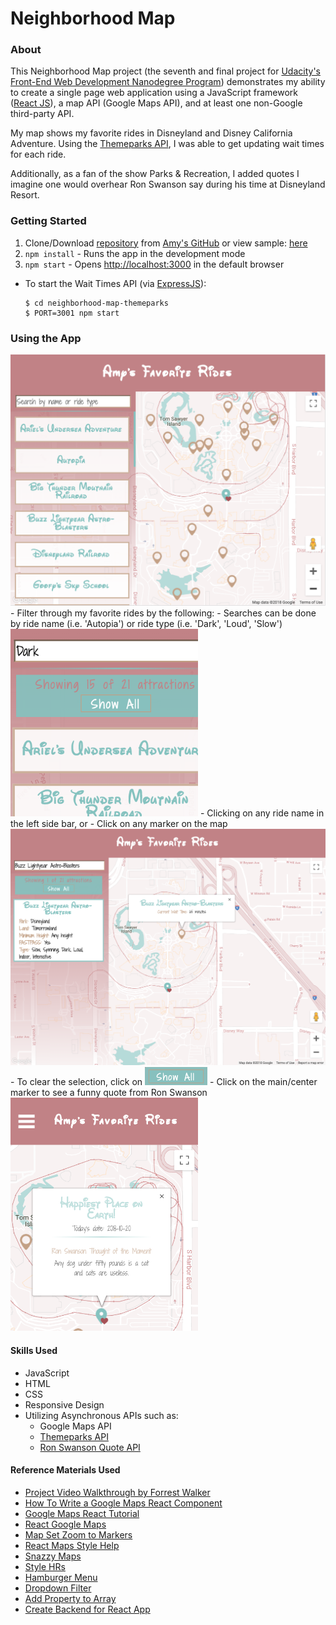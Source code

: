 # Neighborhood Map

### About
This Neighborhood Map project (the seventh and final project for [Udacity's Front-End Web Development Nanodegree Program](https://www.udacity.com/course/front-end-web-developer-nanodegree--nd001))
demonstrates my ability to create a single page web application using a
JavaScript framework ([React JS](https://reactjs.org/)), a map API (Google Maps API),
and at least one non-Google third-party API.

My map shows my favorite rides in Disneyland and Disney California Adventure.  Using
the [Themeparks API](https://www.npmjs.com/package/themeparks), I was able
to get updating wait times for each ride.

Additionally, as a fan of the show Parks & Recreation, I added quotes I imagine one would overhear Ron Swanson say during his time at Disneyland Resort.

### Getting Started
1. Clone/Download [repository](https://github.com/amyFEND/Neighborhood-Map.git) from [Amy's GitHub](https://github.com/amyFEND/Neighborhood-Map) or view sample: [here](https://amyfend.github.io/Neighborhood-Map/)
2. `npm install` - Runs the app in the development mode
3. `npm start` - Opens [http://localhost:3000](http://localhost:3000) in the default browser
  - To start the Wait Times API (via [ExpressJS](https://expressjs.com/)):<br>
    ```
    $ cd neighborhood-map-themeparks
    $ PORT=3001 npm start
    ```

### Using the App
<img alt="Application Main Screen Screenshot" src="document-images/app-main-page.png" />
- Filter through my favorite rides by the following:
  - Searches can be done by ride name (i.e. 'Autopia') or ride type (i.e. 'Dark', 'Loud', 'Slow')
  <img alt="Search Example" src="document-images/app-search-example.png" width="300" />
  - Clicking on any ride name in the left side bar, or
  - Click on any marker on the map
    <br />
    <img alt="Ride Selected Example" src="document-images/app-selection-example.png" width="600" />
- To clear the selection, click on
  <img alt="Show All button screenshot" src="document-images/show-all-button-example.png" width="100" />
- Click on the main/center marker to see a funny quote from Ron Swanson
  <br />
  <img alt="Center Marker InfoWindow shown, with quote from Ron Swanson" src="document-images/mobile-app-main-marker-infowindow.png" width="300" />

#### Skills Used
- JavaScript
- HTML
- CSS
- Responsive Design
- Utilizing Asynchronous APIs such as:
  - Google Maps API
  - [Themeparks API](https://www.npmjs.com/package/themeparks)
  - [Ron Swanson Quote API](https://github.com/jamesseanwright/ron-swanson-quotes)

#### Reference Materials Used
- [Project Video Walkthrough by Forrest Walker](https://www.youtube.com/playlist?list=PL4rQq4MQP1crXuPtruu_eijgOUUXhcUCP)
- [How To Write a Google Maps React Component](https://www.fullstackreact.com/articles/how-to-write-a-google-maps-react-component/#the-map-container-component)
- [Google Maps React Tutorial](https://www.npmjs.com/package/google-maps-react)
- [React Google Maps](https://tomchentw.github.io/react-google-maps/)
- [Map Set Zoom to Markers](https://stackoverflow.com/questions/3334729/google-maps-v3-fitbounds-zoom-too-close-for-single-marker/3337093)
- [React Maps Style Help](https://github.com/tomchentw/react-google-maps/issues/53#issuecomment-344174297)
- [Snazzy Maps](https://snazzymaps.com/style/233722/neighborhood-map)
- [Style HRs](https://css-tricks.com/examples/hrs/)
- [Hamburger Menu](https://codepen.io/g13nn/pen/eHGEF)
- [Dropdown Filter](https://codepen.io/amwill/pen/OyByPq?editors=0010) <!-- Work In progress -->
- [Add Property to Array](https://stackoverflow.com/questions/38922998/add-property-to-an-array-of-objects)
- [Create Backend for React App](https://daveceddia.com/create-react-app-express-backend/)
